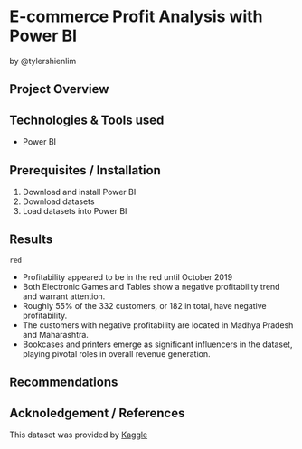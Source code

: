 # E-commerce Profit Analysis with Power BI
by @tylershienlim

## Project Overview


## Technologies & Tools used
- Power BI

## Prerequisites / Installation
1. Download and install Power BI
2. Download datasets
3. Load datasets into Power BI

## Results
`red`
- Profitability appeared to be in the red until October 2019
- Both Electronic Games and Tables show a negative profitability trend and warrant attention.
- Roughly 55% of the 332 customers, or 182 in total, have negative profitability.
- The customers with negative profitability are located in Madhya Pradesh and Maharashtra.
- Bookcases and printers emerge as significant influencers in the dataset, playing pivotal roles in overall revenue generation.

## Recommendations 


## Acknoledgement / References
This dataset was provided by [Kaggle]([url](https://www.kaggle.com/datasets/benroshan/ecommerce-data)https://www.kaggle.com/datasets/benroshan/ecommerce-data)
